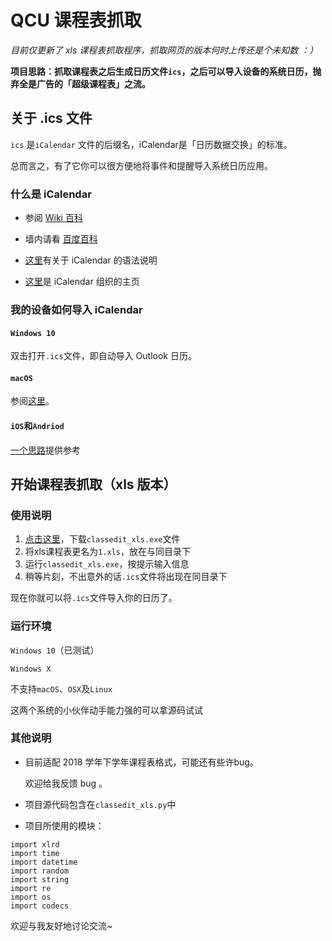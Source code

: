 # QCU 课程表抓取

*目前仅更新了 xls 课程表抓取程序，抓取网页的版本何时上传还是个未知数 ：）*

**项目思路：抓取课程表之后生成日历文件`ics`，之后可以导入设备的系统日历，抛弃全是广告的「超级课程表」之流。**

## 关于 .ics 文件

`ics` 是`iCalendar` 文件的后缀名，iCalendar是「日历数据交换」的标准。

总而言之，有了它你可以很方便地将事件和提醒导入系统日历应用。

### 什么是 iCalendar

- 参阅 [Wiki 百科](https://zh.wikipedia.org/wiki/ICalendar)

- 墙内请看 [百度百科](https://baike.baidu.com/link?url=CNXZUdK4xnc-CCnlnwDgpxSZBvZaMaEQ3KkOlxndmvTEIpQ5kyichBHqcOEj8yUMB4MLC7JsH7hFs6b-Biy0rEYqV5GRH0dQkK0I8MriGy7)


- [这里](https://www.jianshu.com/p/8f8572292c58)有关于 iCalendar 的语法说明
- [这里](https://icalendar.org/)是 iCalendar 组织的主页

### 我的设备如何导入 iCalendar

#### `Windows 10`

双击打开`.ics`文件，即自动导入 Outlook 日历。

#### `macOS`

参阅[这里](https://support.apple.com/zh-cn/guide/calendar/icl1023/mac)。

#### `iOS`和`Andriod`

[一个思路](https://zhuanlan.zhihu.com/p/35300266)提供参考



## 开始课程表抓取（xls 版本）

### 使用说明

1. [点击这里](https://raw.githubusercontent.com/smilonely/ClassCatch/master/classedit_xls.exe)，下载`classedit_xls.exe`文件
2. 将xls课程表更名为`1.xls`，放在与同目录下
3. 运行`classedit_xls.exe`，按提示输入信息
4. 稍等片刻，不出意外的话`.ics`文件将出现在同目录下

现在你就可以将`.ics`文件导入你的日历了。

### 运行环境

`Windows 10`（已测试）

`Windows X`

不支持`macOS`、`OSX`及`Linux`

这两个系统的小伙伴动手能力强的可以拿源码试试

### 其他说明

- 目前适配 2018 学年下学年课程表格式，可能还有些许bug。

  欢迎给我反馈 bug 。

- 项目源代码包含在`classedit_xls.py`中
- 项目所使用的模块：

```
import xlrd
import time
import datetime
import random
import string
import re
import os
import codecs
```



欢迎与我友好地讨论交流~